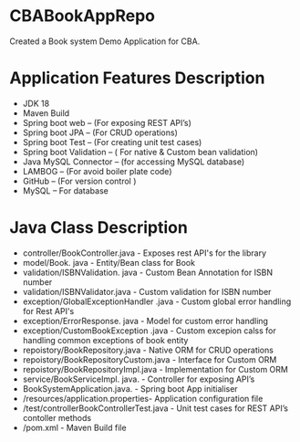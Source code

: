 # CBABookAppRepo
Created a Book system Demo Application for CBA.

<h1> Application Features Description</h1>
<div>
<ul>
<li>JDK 18</li>
<li>Maven Build</li>
<li>Spring boot web – (For exposing REST API’s)</li>
<li>Spring boot JPA – (For CRUD operations)</li>
<li>Spring boot Test – (For creating unit test cases)</li>
<li>Spring boot Validation – ( For native & Custom bean validation)</li>
<li>Java MySQL Connector – (for accessing MySQL database)</li>
<li>LAMBOG – (For avoid boiler plate code)</li>
<li>GitHub – (For version control )</li>
<li>MySQL – For database</li>
</ul>
</div>

<h1> Java Class Description</h1>
<div>
<ul>
<li>controller/BookController.java - Exposes rest API's for the library</li>
<li>model/Book. java - Entity/Bean class for Book</li>
<li>validation/ISBNValidation. java - Custom Bean Annotation for ISBN number</li>
<li>validation/ISBNValidator.java - Custom validation for ISBN number</li>
<li>exception/GlobalExceptionHandler .java - Custom global error handling for Rest API's</li>
<li>exception/ErrorResponse. java - Model for custom error handling</li>
<li>exception/CustomBookException .java - Custom excepion calss for handling common exceptions of book entity</li>
<li>repoistory/BookRepository.java - Native ORM for CRUD operations</li>
<li>repoistory/BookRepositoryCustom.java - Interface for Custom ORM</li>
<li>repoistory/BookRepositoryImpl.java - Implementation for Custom ORM</li>
<li>service/BookServiceImpl. java.  - Controller for exposing API’s</li>
<li>BookSystemApplication.java. - Spring boot App initialiser</li>
<li>/resources/application.properties- Application configuration file</li>
<li>/test/controllerBookControllerTest.java - Unit test cases for REST API’s contoller methods</li>
<li>/pom.xml - Maven Build file</li>
</ul>
</div>

